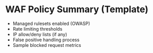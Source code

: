 # WAF Policy Summary (Template)

- Managed rulesets enabled (OWASP)
- Rate limiting thresholds
- IP allow/deny lists (if any)
- False positive handling process
- Sample blocked request metrics
